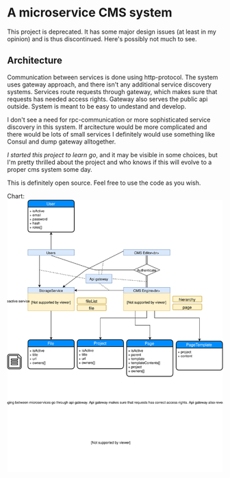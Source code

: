 # A microservice CMS system

This project is deprecated. It has some major design issues (at least in my opinion) and is thus discontinued. Here's possibly not much to see.

## Architecture

Communication between services is done using http-protocol. The system uses gateway approach, and there isn't any additional service discovery systems. Services route requests through gateway, which makes sure that requests has needed access rights. Gateway also serves the public api outside. System is meant to be easy to undestand and develop.

I don't see a need for rpc-communication or more sophisticated service discovery in this system. If arcitecture would be more complicated and there would be lots of small services I definitely would use something like Consul and dump gateway alltogether.

*I started this project to learn go*, and it may be visible in some choices, but I'm pretty thrilled about the project and who knows if this will evolve to a proper cms system some day.

This is definitely open source. Feel free to use the code as you wish.

Chart:
![architecture](./docs/cms_microservice_diagram.svg "Architecture")

